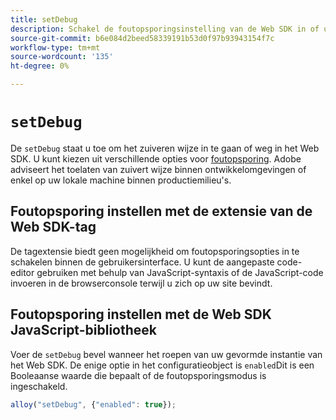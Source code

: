 ```yaml
---
title: setDebug
description: Schakel de foutopsporingsinstelling van de Web SDK in of uit.
source-git-commit: b6e084d2beed58339191b53d0f97b93943154f7c
workflow-type: tm+mt
source-wordcount: '135'
ht-degree: 0%

---
```


# `setDebug`

De `setDebug` staat u toe om het zuiveren wijze in te gaan of weg in het Web SDK. U kunt kiezen uit verschillende opties voor [foutopsporing](../use-cases/debugging.md). Adobe adviseert het toelaten van zuivert wijze binnen ontwikkelomgevingen of enkel op uw lokale machine binnen productiemilieu&#39;s.

## Foutopsporing instellen met de extensie van de Web SDK-tag

De tagextensie biedt geen mogelijkheid om foutopsporingsopties in te schakelen binnen de gebruikersinterface. U kunt de aangepaste code-editor gebruiken met behulp van JavaScript-syntaxis of de JavaScript-code invoeren in de browserconsole terwijl u zich op uw site bevindt.

## Foutopsporing instellen met de Web SDK JavaScript-bibliotheek

Voer de `setDebug` bevel wanneer het roepen van uw gevormde instantie van het Web SDK. De enige optie in het configuratieobject is `enabled`Dit is een Booleaanse waarde die bepaalt of de foutopsporingsmodus is ingeschakeld.

```js
alloy("setDebug", {"enabled": true});
```
